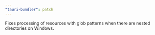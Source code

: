 ```yaml
---
"tauri-bundler": patch
---
```


Fixes processing of resources with glob patterns when there are nested directories on Windows.
